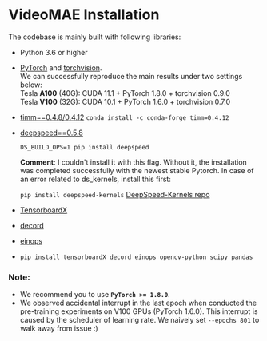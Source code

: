 # VideoMAE Installation

The codebase is mainly built with following libraries:

- Python 3.6 or higher

- [PyTorch](https://pytorch.org/) and [torchvision](https://github.com/pytorch/vision). <br>
  We can successfully reproduce the main results under two settings below:<br>
  Tesla **A100** (40G): CUDA 11.1 + PyTorch 1.8.0 + torchvision 0.9.0<br>
  Tesla **V100** (32G): CUDA 10.1 + PyTorch 1.6.0 + torchvision 0.7.0

- [timm==0.4.8/0.4.12](https://github.com/rwightman/pytorch-image-models)
  `conda install -c conda-forge timm=0.4.12`

- [deepspeed==0.5.8](https://github.com/microsoft/DeepSpeed)

  `DS_BUILD_OPS=1 pip install deepspeed`

  **Comment**: I couldn't install it with this flag. Without it, the installation was completed successfully with the newest stable Pytorch. In case of an error related to ds_kernels, install this first: 

  `pip install deepspeed-kernels` [DeepSpeed-Kernels repo](https://github.com/microsoft/DeepSpeed-Kernels)

- [TensorboardX](https://github.com/lanpa/tensorboardX)

- [decord](https://github.com/dmlc/decord)

- [einops](https://github.com/arogozhnikov/einops)

- `pip install tensorboardX decord einops opencv-python scipy pandas`

### Note:
- We recommend you to use **`PyTorch >= 1.8.0`**.
- We observed accidental interrupt in the last epoch when conducted the pre-training experiments on V100 GPUs (PyTorch 1.6.0). This interrupt is caused by the scheduler of learning rate. We naively set  `--epochs 801` to walk away from issue :)

